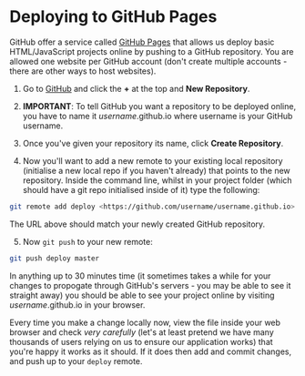 # Deploying to GitHub Pages

GitHub offer a service called [GitHub Pages](https://pages.github.com/) that allows us deploy basic HTML/JavaScript projects online by pushing to a GitHub repository. You are allowed one website per GitHub account (don't create multiple accounts - there are other ways to host websites).

1. Go to [GitHub](https://github.com/) and click the **+** at the top and **New Repository**. 

2. **IMPORTANT**: To tell GitHub you want a repository to be deployed online, you have to name it *username*.github.io where username is your GitHub username.

3. Once you've given your repository its name, click **Create Repository**.

4. Now you'll want to add a new remote to your existing local repository (initialise a new local repo if you haven't already) that points to the new repository. Inside the command line, whilst in your project folder (which should have a git repo initialised inside of it) type the following:

```bash
git remote add deploy <https://github.com/username/username.github.io>
```

The URL above should match your newly created GitHub repository.

5. Now `git push` to your new remote:

```bash
git push deploy master
```

In anything up to 30 minutes time (it sometimes takes a while for your changes to propogate through GitHub's servers - you may be able to see it straight away) you should be able to see your project online by visiting *username*.github.io in your browser. 

Every time you make a change locally now, view the file inside your web browser and check *very carefully* (let's at least pretend we have many thousands of users relying on us to ensure our application works) that you're happy it works as it should. If it does then add and commit changes, and push up to your `deploy` remote.